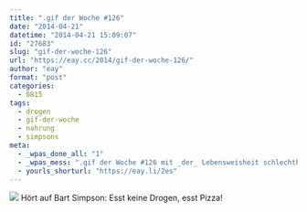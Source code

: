 ```yaml
---
title: ".gif der Woche #126"
date: "2014-04-21"
datetime: "2014-04-21 15:09:07"
id: "27683"
slug: "gif-der-woche-126"
url: "https://eay.cc/2014/gif-der-woche-126/"
author: "eay"
format: "post"
categories:
  - 0815
tags:
  - drogen
  - gif-der-woche
  - nahrung
  - simpsons
meta:
  - _wpas_done_all: "1"
  - _wpas_mess: ".gif der Woche #126 mit _der_ Lebensweisheit schlechthin:"
  - yourls_shorturl: "https://eay.li/2es"
---
```


![](https://eay.cc/uploads/2014/eatpizza.gif) Hört auf Bart Simpson: Esst keine Drogen, esst Pizza!
